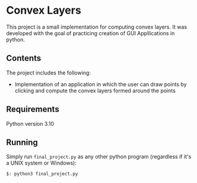# Convex Layers

This project is a small implementation for computing convex layers.
It was developed with the goal of practicing creation of GUI Appllications in python.

## Contents

The project includes the following:

- Implementation of an application in which the user can draw points by clicking and compute the convex layers formed around the points

## Requirements

Python version 3.10

## Running

Simply run `final_project.py` as any other python program (regardless if it's a UNIX system or Windows):

```
$: python3 final_project.py
```
